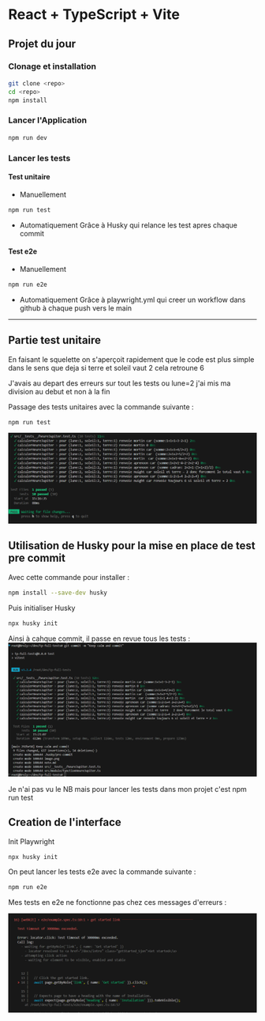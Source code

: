 # React + TypeScript + Vite

## Projet du jour

### Clonage et installation
 ```bash 
 git clone <repo>
 cd <repo>
 npm install 
 ```

### Lancer l'Application
 ```bash 
npm run dev 
 ```

### Lancer les tests

#### Test unitaire 

- Manuellement
 ```bash 
npm run test
 ```
- Automatiquement
Grâce à Husky qui relance les test apres chaque commit


#### Test e2e

- Manuellement
  
```bash 
npm run e2e
 ```
- Automatiquement
Grâce à playwright.yml qui creer un workflow dans github à chaque push vers le main

---

## Partie test unitaire
En faisant le squelette on s'aperçoit rapidement que le code est plus simple dans le sens que deja si terre et soleil vaut 2 cela retroune 6

J'avais au depart des erreurs sur tout les tests ou lune=2 j'ai mis ma division au debut et non à la fin 

Passage des tests unitaires avec la commande suivante : 
 ```bash 
 npm run test
 ```

![alt text](image.png)


## Utilisation de Husky pour la mise en place de test pre commit
 Avec cette commande pour installer : 
 ```bash 
 npm install --save-dev husky
 ```


 Puis initialiser Husky 

  ```bash 
  npx husky init
 ```

Ainsi à cahque commit, il passe en revue tous les tests : 
![alt text](image-1.png)


Je n'ai pas vu le NB mais pour lancer les tests dans mon projet c'est npm run test


## Creation de l'interface 

Init Playwright
  ```bash 
  npx husky init
 ```

On peut lancer les tests e2e avec la commande suivante : 
  ```bash 
 npm run e2e
 ```
Mes tests en e2e ne fonctionne pas chez ces messages d'erreurs : 

![alt text](image-2.png)


